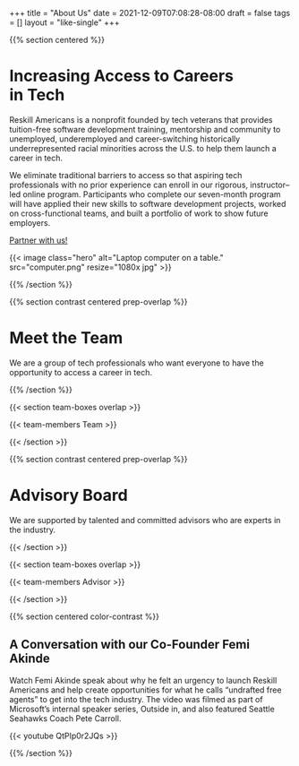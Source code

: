 +++
title = "About Us"
date = 2021-12-09T07:08:28-08:00
draft = false
tags = []
layout = "like-single"
+++

{{% section centered %}}

# Increasing Access to Careers<br>in Tech

Reskill Americans is a nonprofit founded by tech veterans that provides
tuition-free software development training, mentorship and community to
unemployed, underemployed and career-switching historically underrepresented
racial minorities across the U.S. to help them launch a career in tech.

We eliminate traditional barriers to access so that aspiring tech professionals
with no prior experience can enroll in our rigorous, instructor–led online
program. Participants who complete our seven-month program will have applied
their new skills to software development projects, worked on cross-functional
teams, and built a portfolio of work to show future employers.

<a class="button-like standout" href="/partner">Partner with us!</a>

{{< image class="hero"
    alt="Laptop computer on a table."
    src="computer.png" resize="1080x jpg" >}}

{{% /section %}}

{{% section contrast centered prep-overlap %}}

# Meet the Team

We are a group of tech professionals who want everyone to have the opportunity
to access a career in tech.

{{% /section %}}


{{< section team-boxes overlap >}}

{{< team-members Team >}}

{{< /section >}}


{{% section contrast centered prep-overlap %}}

# Advisory Board

We are supported by talented and committed advisors who are experts in the
industry.

{{< /section >}}


{{< section team-boxes overlap >}}

{{< team-members Advisor >}}

{{< /section >}}

{{% section centered color-contrast %}}

## A Conversation with our Co-Founder Femi Akinde

Watch Femi Akinde speak about why he felt an urgency to launch Reskill Americans and help create opportunities for what he calls “undrafted free agents” to get into the tech industry.  The video was filmed as part of Microsoft’s internal speaker series, Outside in, and also featured Seattle Seahawks Coach Pete Carroll.

<div style="max-width: 650px; margin: auto;">
{{< youtube QtPIp0r2JQs >}}
</div>

{{% /section %}}
